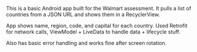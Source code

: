 This is a basic Android app built for the Walmart assessment. It pulls a list of countries from a JSON URL and shows them in a RecyclerView.

App shows name, region, code, and capital for each country.
Used Retrofit for network calls, ViewModel + LiveData to handle data + lifecycle stuff.

Also has basic error handling and works fine after screen rotation.
